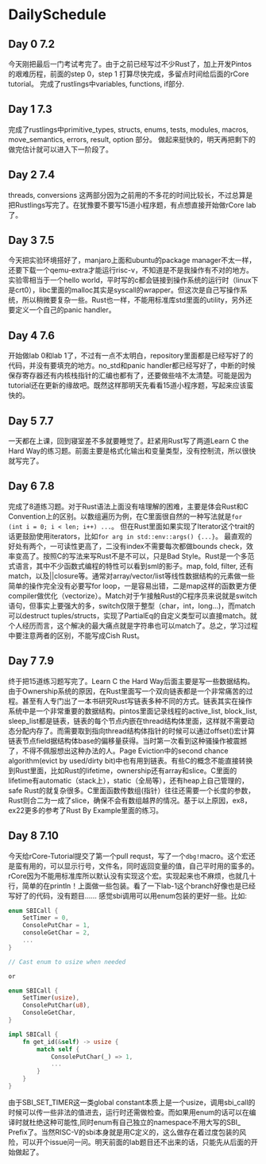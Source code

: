 # DailySchedule

## Day 0 7.2
今天刚把最后一门考试考完了。由于之前已经写过不少Rust了，加上开发Pintos的艰难历程，前面的step 0，step 1 打算尽快完成，多留点时间给后面的rCore tutorial。
完成了rustlings中variables, functions, if部分.

## Day 1 7.3
完成了rustlings中primitive_types, structs, enums, tests, modules, macros, move_semantics, errors, result, option 部分。 做起来挺快的，明天再把剩下的做完估计就可以进入下一阶段了。

## Day 2 7.4
threads, conversions 这两部分因为之前用的不多花的时间比较长，不过总算是把Rustlings写完了。在犹豫要不要写15道小程序题，有点想直接开始做rCore lab了。

## Day 3 7.5
今天把实验环境搭好了，manjaro上面和ubuntu的package manager不太一样，还要下载一个qemu-extra才能运行risc-v，不知道是不是我操作有不对的地方。实验零相当于一个hello world，平时写的c都会链接到操作系统的运行时（linux下是crt0），libc里面的malloc其实是syscall的wrapper。但这次是自己写操作系统，所以稍微要复杂一些。Rust也一样，不能用标准库std里面的utility，另外还要定义一个自己的panic handler。

## Day 4 7.6
开始做lab 0和lab 1了，不过有一点不太明白，repository里面都是已经写好了的代码，并没有要填充的地方。no_std和panic handler都已经写好了，中断的时候保存寄存器还有内核栈指针的汇编也都有了，还要做些啥不太清楚。可能是因为tutorial还在更新的缘故吧。既然这样那明天先看看15道小程序题，写起来应该蛮快的。

## Day 5 7.7
一天都在上课，回到寝室差不多就要睡觉了。赶紧用Rust写了两道Learn C the Hard Way的练习题。前面主要是格式化输出和变量类型，没有控制流，所以很快就写完了。

## Day 6 7.8
完成了8道练习题。对于Rust语法上面没有啥理解的困难，主要是体会Rust和C Convention上的区别。以数组遍历为例，在C里面很自然的一种写法就是`for (int i = 0; i < len; i++) ...`。 但在Rust里面如果实现了Iterator这个trait的话更鼓励使用iterators，比如`for arg in std::env::args() {...}`。 最直观的好处有两个，一可读性更高了，二没有index不需要每次都做bounds check，效率变高了。按照C的写法来写Rust不是不可以，只是Bad Style。Rust是一个多范式语言，其中不少函数式编程的特性可以看到sml的影子。map, fold, filter, 还有match，以及||closure等。通常对array/vector/list等线性数据结构的元素做一些简单的操作完全没有必要写for loop，一是容易出错，二是map这样的函数更方便compiler做优化（vectorize）。Match对于乍接触Rust的C程序员来说就是switch语句，但事实上要强大的多，switch仅限于整型（char，int，long...)，而match可以destruct tuples/structs，实现了PartialEq的自定义类型可以直接match。就个人经历而言，这个解决的最大痛点就是字符串也可以match了。总之，学习过程中要注意两者的区别，不能写成Cish Rust。

## Day 7 7.9
终于把15道练习题写完了。Learn C the Hard Way后面主要是写一些数据结构。由于Ownership系统的原因，在Rust里面写一个双向链表都是一个非常痛苦的过程。甚至有人专门出了一本书研究Rust写链表多种不同的方式。链表其实在操作系统中是一个非常重要的数据结构。pintos里面记录线程的active_list, block_list, sleep_list都是链表，链表的每个节点内嵌在thread结构体里面，这样就不需要动态分配内存了。而需要取到指向thread结构体指针的时候可以通过offset()宏计算链表节点field据结构体base的偏移量获得。当时第一次看到这种骚操作被震撼了，不得不佩服想出这种办法的人。Page Eviction中的second chance algorithm(evict by used/dirty bit)中也有用到链表。有些C的概念不能直接转换到Rust里面，比如Rust的lifetime，ownership还有array和slice。C里面的lifetime有automatic（stack上），static（全局等），还有heap上自己管理的，safe Rust的就复杂很多。C里面函数传数组(指针）往往还需要一个长度的参数，Rust则合二为一成了slice，确保不会有数组越界的情况。基于以上原因，ex8，ex22更多的参考了Rust By Example里面的练习。

## Day 8 7.10
今天给rCore-Tutorial提交了第一个pull requst，写了一个`dbg!`macro。这个宏还是蛮有用的，可以显示行号，文件名，同时返回变量的值，自己平时用的蛮多的。rCore因为不能用标准库所以默认没有实现这个宏。实现起来也不麻烦，也就几十行，简单的在println！上面做一些包装。看了一下lab-1这个branch好像也是已经写好了的代码，没有题目…… 感觉sbi调用可以用enum包装的更好一些。比如:
```Rust
enum SBICall {
    SetTimer = 0,
    ConsolePutChar = 1,
    consoleGetChar = 2,
    ...
}

// Cast enum to usize when needed

or

enum SBICall {
    SetTimer(usize),
    ConsolePutChar(u8),
    ConsoleGetChar,
}

impl SBICall {
    fn get_id(&self) -> usize {
        match self {
            ConsolePutChar(_) => 1,
            ...
        }
    }
}
```
由于SBI_SET_TIMER这一类global constant本质上是一个usize，调用sbi_call的时候可以传一些非法的值进去，运行时还需做检查。而如果用enum的话可以在编译时就杜绝这种可能性,同时enum有自己独立的namespace不用大写的SBI_ Prefix了。当然RISC-V的sbi本身就是用C定义的，这么做存在着过度包装的风险，可以开个issue问一问。明天前面的lab题目还不出来的话，只能先从后面的开始做起了。
